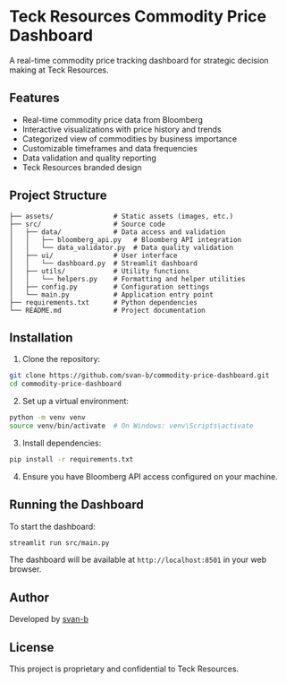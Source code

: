 # Teck Resources Commodity Price Dashboard

A real-time commodity price tracking dashboard for strategic decision making at Teck Resources.

## Features

- Real-time commodity price data from Bloomberg
- Interactive visualizations with price history and trends
- Categorized view of commodities by business importance
- Customizable timeframes and data frequencies
- Data validation and quality reporting
- Teck Resources branded design

## Project Structure
```
├── assets/               # Static assets (images, etc.)
├── src/                  # Source code
│   ├── data/             # Data access and validation
│   │   ├── bloomberg_api.py   # Bloomberg API integration
│   │   └── data_validator.py  # Data quality validation
│   ├── ui/               # User interface
│   │   └── dashboard.py  # Streamlit dashboard
│   ├── utils/            # Utility functions
│   │   └── helpers.py    # Formatting and helper utilities
│   ├── config.py         # Configuration settings
│   └── main.py           # Application entry point
├── requirements.txt      # Python dependencies
└── README.md             # Project documentation
```

## Installation

1. Clone the repository:
```bash
git clone https://github.com/svan-b/commodity-price-dashboard.git
cd commodity-price-dashboard
```

2. Set up a virtual environment:
```bash
python -m venv venv
source venv/bin/activate  # On Windows: venv\Scripts\activate
```

3. Install dependencies:
```bash
pip install -r requirements.txt
```

4. Ensure you have Bloomberg API access configured on your machine.

## Running the Dashboard

To start the dashboard:

```bash
streamlit run src/main.py
```

The dashboard will be available at `http://localhost:8501` in your web browser.

## Author

Developed by [svan-b](https://github.com/svan-b)

## License

This project is proprietary and confidential to Teck Resources.